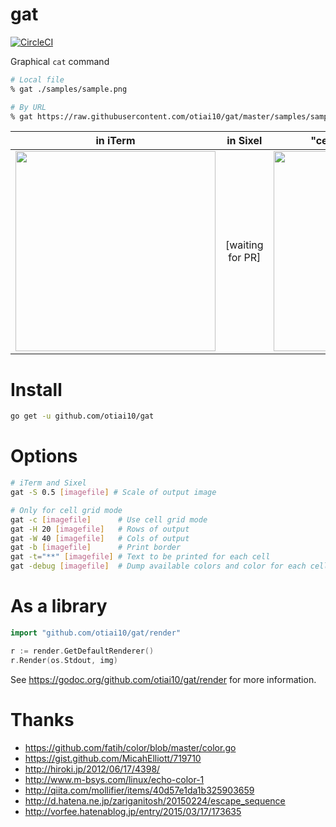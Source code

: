 gat
===========

[![CircleCI](https://circleci.com/gh/otiai10/gat.svg?style=svg)](https://circleci.com/gh/otiai10/gat)

Graphical `cat` command

```sh
# Local file
% gat ./samples/sample.png

# By URL
% gat https://raw.githubusercontent.com/otiai10/gat/master/samples/sample.png
```

| in iTerm | in Sixel | "cell grid" mode (default) |
|:-------:|:------:|:------:|
| <img width="320px" src="https://user-images.githubusercontent.com/931554/44513376-26ed8280-a6f8-11e8-83df-f1f877228189.png"> | [waiting for PR] | <img width="320px" src="https://cloud.githubusercontent.com/assets/931554/11317166/b0b4a2ce-9066-11e5-8341-d536b22b656a.png"> |

# Install

```sh
go get -u github.com/otiai10/gat
```

# Options

```sh
# iTerm and Sixel
gat -S 0.5 [imagefile] # Scale of output image

# Only for cell grid mode
gat -c [imagefile]      # Use cell grid mode
gat -H 20 [imagefile]   # Rows of output
gat -W 40 [imagefile]   # Cols of output
gat -b [imagefile]      # Print border
gat -t="**" [imagefile] # Text to be printed for each cell
gat -debug [imagefile]  # Dump available colors and color for each cell
```

# As a library

```go
import "github.com/otiai10/gat/render"

r := render.GetDefaultRenderer()
r.Render(os.Stdout, img)
```

See https://godoc.org/github.com/otiai10/gat/render for more information.

# Thanks

- https://github.com/fatih/color/blob/master/color.go
- https://gist.github.com/MicahElliott/719710
- http://hiroki.jp/2012/06/17/4398/
- http://www.m-bsys.com/linux/echo-color-1
- http://qiita.com/mollifier/items/40d57e1da1b325903659
- http://d.hatena.ne.jp/zariganitosh/20150224/escape_sequence
- http://vorfee.hatenablog.jp/entry/2015/03/17/173635
